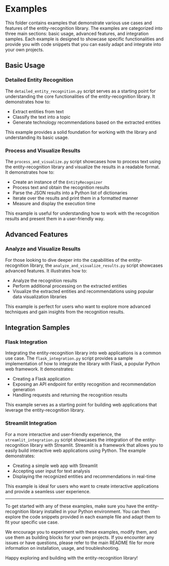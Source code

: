# Examples

This folder contains examples that demonstrate various use cases and features of the entity-recognition library. The examples are categorized into three main sections: basic usage, advanced features, and integration samples. Each example is designed to showcase specific functionalities and provide you with code snippets that you can easily adapt and integrate into your own projects.


## Basic Usage

### Detailed Entity Recognition

The `detailed_entity_recognition.py` script serves as a starting point for understanding the core functionalities of the entity-recognition library. It demonstrates how to:

- Extract entities from text
- Classify the text into a topic
- Generate technology recommendations based on the extracted entities

This example provides a solid foundation for working with the library and understanding its basic usage.

### Process and Visualize Results

The `process_and_visualize.py` script showcases how to process text using the entity-recognition library and visualize the results in a readable format. It demonstrates how to:

- Create an instance of the `EntityRecognizer`
- Process text and obtain the recognition results
- Parse the JSON results into a Python list of dictionaries
- Iterate over the results and print them in a formatted manner
- Measure and display the execution time

This example is useful for understanding how to work with the recognition results and present them in a user-friendly way.

## Advanced Features

### Analyze and Visualize Results

For those looking to dive deeper into the capabilities of the entity-recognition library, the `analyze_and_visualize_results.py` script showcases advanced features. It illustrates how to:

- Analyze the recognition results
- Perform additional processing on the extracted entities
- Visualize the extracted entities and recommendations using popular data visualization libraries

This example is perfect for users who want to explore more advanced techniques and gain insights from the recognition results.

## Integration Samples

### Flask Integration

Integrating the entity-recognition library into web applications is a common use case. The `flask_integration.py` script provides a sample implementation of how to integrate the library with Flask, a popular Python web framework. It demonstrates:

- Creating a Flask application
- Exposing an API endpoint for entity recognition and recommendation generation
- Handling requests and returning the recognition results

This example serves as a starting point for building web applications that leverage the entity-recognition library.

### Streamlit Integration

For a more interactive and user-friendly experience, the `streamlit_integration.py` script showcases the integration of the entity-recognition library with Streamlit. Streamlit is a framework that allows you to easily build interactive web applications using Python. The example demonstrates:

- Creating a simple web app with Streamlit
- Accepting user input for text analysis
- Displaying the recognized entities and recommendations in real-time

This example is ideal for users who want to create interactive applications and provide a seamless user experience.

---

To get started with any of these examples, make sure you have the entity-recognition library installed in your Python environment. You can then explore the code snippets provided in each example file and adapt them to fit your specific use case.

We encourage you to experiment with these examples, modify them, and use them as building blocks for your own projects. If you encounter any issues or have questions, please refer to the main README file for more information on installation, usage, and troubleshooting.

Happy exploring and building with the entity-recognition library!